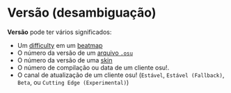 # Versão (desambiguação)

**Versão** pode ter vários significados:

- Um [difficulty](/wiki/Beatmap/Difficulty) em um [beatmap](/wiki/Beatmap)
- O número da versão de um [arquivo `.osu`](/wiki/osu!_File_Formats/Osu_(file_format))
- O número da versão de uma [skin](/wiki/Skinning)
- O número de compilação ou data de um cliente osu!.
- O canal de atualização de um cliente osu! (`Estável`, `Estável (Fallback)`, `Beta`, ou `Cutting Edge (Experimental)`)
